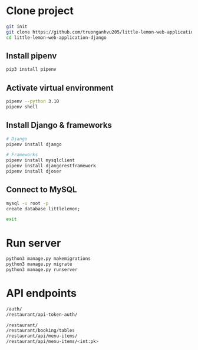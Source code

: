 # Clone project
```bash
git init
git clone https://github.com/truonganhvu205/little-lemon-web-application-django.git
cd little-lemon-web-application-django
```

## Install pipenv
```bash
pip3 install pipenv
```

## Activate virtual environment
```bash
pipenv --python 3.10
pipenv shell
```

## Install Django & frameworks
```bash
# Django
pipenv install django

# Frameworks
pipenv install mysqlclient
pipenv install djangorestframework
pipenv install djoser
```

## Connect to MySQL
```bash
mysql -u root -p
create database littlelemon;

exit
```

# Run server
```bash
python3 manage.py makemigrations
python3 manage.py migrate
python3 manage.py runserver
```

# API endpoints
```bash
/auth/
/restaurant/api-token-auth/
```

```bash
/restaurant/
/restaurant/booking/tables
/restaurant/api/menu-items/
/restaurant/api/menu-items/<int:pk>
```
